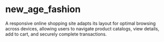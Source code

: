 # new_age_fashion
A responsive online shopping site adapts its layout for optimal browsing across devices, allowing users to navigate product catalogs, view details, add to cart, and securely complete transactions.
